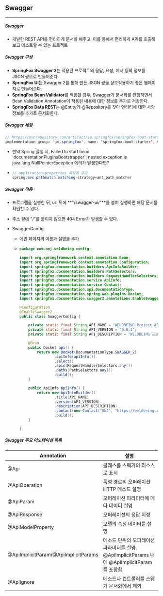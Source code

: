 ## Swagger

----

##### Swagger

-  개발한 REST API를 편리하게 문서화 해주고, 이를 통해서 편리하게 API를 호출해보고 테스트할 수 있는 프로젝트



##### Swagger 구성

- **SpringFox Swagger 2**는 적용된 프로젝트의 응답, 요청, 예시 등의 정보를 JSON 쌍으로 만들어준다.
- **SpringFox UI**는 Swagger 2를 통해 만든 JSON 쌍을 상호작용하기 좋은 웹페이지로 만들어준다.
- **SpringFox Bean Validator**를 적용할 경우, Swagger가 문서화를 진행하면서 Bean Validation Annotation이 적용된 내용에 대한 정보를 추가로 저장한다.
- **SpringFox Data REST**는 @Entity와 @Repository를 찾아 엔티티에 대한 사양 정보를 추가로 문서화한다.



##### Swagger 세팅

```java
// https://mvnrepository.com/artifact/io.springfox/springfox-boot-starter
implementation group: 'io.springfox', name: 'springfox-boot-starter', version: '3.0.0'
```

- 만약 Spring 실행 시,  Failed to start bean 'documentationPluginsBootstrapper'; nested exception is java.lang.NullPointerException 에러가 발생한다면?

- ```java
  // application.properties 파일에 추가
  spring.mvc.pathmatch.matching-strategy=ant_path_matcher
  ```



##### Swagger 적용

- 프로그램을 실행한 뒤, uri 뒤에 **"/swagger-ui/"**를 붙여 실행하면 해당 문서를 확인할 수 있다.

- 주소 끝에 "/"를 붙이지 않으면 404 Error가 발생할 수 있다.

- SwaggerConfig

  - 메인 페이지의 이름과 설명을 추가

  - ````java
    package com.onj.weldbeing.config;
    
    import org.springframework.context.annotation.Bean;
    import org.springframework.context.annotation.Configuration;
    import springfox.documentation.builders.ApiInfoBuilder;
    import springfox.documentation.builders.PathSelectors;
    import springfox.documentation.builders.RequestHandlerSelectors;
    import springfox.documentation.service.ApiInfo;
    import springfox.documentation.service.Contact;
    import springfox.documentation.spi.DocumentationType;
    import springfox.documentation.spring.web.plugins.Docket;
    import springfox.documentation.swagger2.annotations.EnableSwagger2;
    
    @Configuration
    @EnableSwagger2
    public class SwaggerConfig {
    
        private static final String API_NAME = "WELDBEING Project API";
        private static final String API_VERSION = "0.0.1";
        private static final String API_DESCRIPTION = "WELDBEING 프로젝트 명세서";
    
        @Bean
        public Docket api() {
            return new Docket(DocumentationType.SWAGGER_2)
                    .apiInfo(apiInfo())
                    .select()
                    .apis(RequestHandlerSelectors.any())
                    .paths(PathSelectors.any())
                    .build();
        }
    
        public ApiInfo apiInfo() {
            return new ApiInfoBuilder()
                    .title(API_NAME)
                    .version(API_VERSION)
                    .description(API_DESCRIPTION)
                    .contact(new Contact("ONJ", "https://weldbeing.ai/", "youngjin.jang@weldbeing.ai\n"))
                    .build();
        }
    
    }
    ````



##### Swagger 주요 어노테이션 목록

| Annotation                           | 설명                                                         |
| ------------------------------------ | ------------------------------------------------------------ |
| @Api                                 | 클래스를 스웨거의 리소스로 표시                              |
| @ApiOperation                        | 특정 경로의 오퍼레이션 HTTP 메소드 설명                      |
| @ApiParam                            | 오퍼레이션 파라미터에 메타 데이터 설명                       |
| @ApiResponse                         | 오퍼레이션의 응답 지정                                       |
| @ApiModelProperty                    | 모델의 속성 데이터를 설명                                    |
| @ApiImplicitParam/@ApiImplicitParams | 메소드 단위의 오퍼레이션 파라미터를 설명. <br />@ApiImplicitParams 내에 @ApiImplicitParam를 포함함 |
| @ApiIgnore                           | 메소드나 컨트롤러를 스웨거 문서화에서 제외                   |

